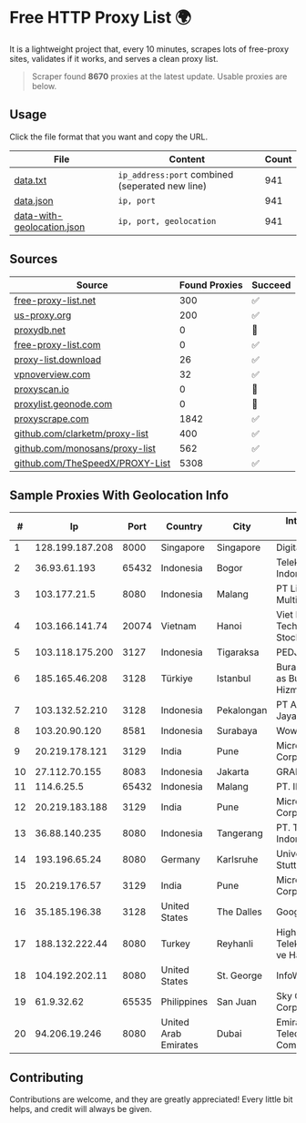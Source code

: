 
# Free HTTP Proxy List 🌍

It is a lightweight project that, every 10 minutes, scrapes lots of free-proxy sites, validates if it works, and serves a clean proxy list.


> Scraper found **8670** proxies at the latest update. Usable proxies are below.

## Usage

Click the file format that you want and copy the URL.


|File|Content|Count|
|----|-------|-----|
|[data.txt](https://raw.githubusercontent.com/themiralay/Proxy-List-World/master/data.txt)|`ip_address:port` combined (seperated new line)|941|
|[data.json](https://raw.githubusercontent.com/themiralay/Proxy-List-World/master/data.json)|`ip, port`|941|
|[data-with-geolocation.json](https://raw.githubusercontent.com/themiralay/Proxy-List-World/master/data-with-geolocation.json)|`ip, port, geolocation`|941|

## Sources

|Source|Found Proxies|Succeed|
|------|-------------|-------|
|[free-proxy-list.net](https://free-proxy-list.net)|300|✅|
|[us-proxy.org](https://www.us-proxy.org)|200|✅|
|[proxydb.net](http://proxydb.net)|0|🚫|
|[free-proxy-list.com](https://free-proxy-list.com/?page=&port=&type%5B%5D=http&type%5B%5D=https&up_time=0&search=Search)|0|✅|
|[proxy-list.download](https://www.proxy-list.download/HTTP)|26|✅|
|[vpnoverview.com](https://vpnoverview.com/privacy/anonymous-browsing/free-proxy-servers)|32|✅|
|[proxyscan.io](https://www.proxyscan.io)|0|🚫|
|[proxylist.geonode.com](https://proxylist.geonode.com/api/proxy-list?limit=300&page=1&sort_by=lastChecked&sort_type=desc&protocols=http,https)|0|🚫|
|[proxyscrape.com](https://api.proxyscrape.com/v2/?request=displayproxies&protocol=http&timeout=10000&country=all&ssl=all&anonymity=all)|1842|✅|
|[github.com/clarketm/proxy-list](https://raw.githubusercontent.com/clarketm/proxy-list/master/proxy-list-raw.txt)|400|✅|
|[github.com/monosans/proxy-list](https://raw.githubusercontent.com/monosans/proxy-list/main/proxies/http.txt)|562|✅|
|[github.com/TheSpeedX/PROXY-List](https://raw.githubusercontent.com/TheSpeedX/PROXY-List/master/http.txt)|5308|✅|


## Sample Proxies With Geolocation Info

|#|Ip|Port|Country|City|Internet Service Provider|
|-|--|----|-------|----|-------------------------|
|1|128.199.187.208|8000|Singapore|Singapore|DigitalOcean, LLC|
|2|36.93.61.193|65432|Indonesia|Bogor|Telekomunikasi Indonesia|
|3|103.177.21.5|8080|Indonesia|Malang|PT Lintas Data Multimedia|
|4|103.166.141.74|20074|Vietnam|Hanoi|Viet NAM Cloud Technology Joint Stock Company|
|5|103.118.175.200|3127|Indonesia|Tigaraksa|PEDJOEANGDIGITAL|
|6|185.165.46.208|3128|Türkiye|Istanbul|Burak Buylu trading as BurtiNET Internet Hizmetleri|
|7|103.132.52.210|3128|Indonesia|Pekalongan|PT Adeaksa Indo Jayatama|
|8|103.20.90.120|8581|Indonesia|Surabaya|Wowrack Indonesia|
|9|20.219.178.121|3129|India|Pune|Microsoft Corporation|
|10|27.112.70.155|8083|Indonesia|Jakarta|GRAHANET|
|11|114.6.25.5|65432|Indonesia|Malang|PT. INDOSAT Tbk|
|12|20.219.183.188|3129|India|Pune|Microsoft Corporation|
|13|36.88.140.235|8080|Indonesia|Tangerang|PT. Telekomunikasi Indonesia|
|14|193.196.65.24|8080|Germany|Karlsruhe|Universitaet Stuttgart|
|15|20.219.176.57|3129|India|Pune|Microsoft Corporation|
|16|35.185.196.38|3128|United States|The Dalles|Google LLC|
|17|188.132.222.44|8080|Turkey|Reyhanli|High Speed Telekomunikasyon ve Hab. Hiz. Ltd. Sti.|
|18|104.192.202.11|8080|United States|St. George|InfoWest|
|19|61.9.32.62|65535|Philippines|San Juan|Sky Cable Corporation|
|20|94.206.19.246|8080|United Arab Emirates|Dubai|Emirates Integrated Telecommunications Company PJSC|



## Contributing

Contributions are welcome, and they are greatly appreciated! Every
little bit helps, and credit will always be given.

